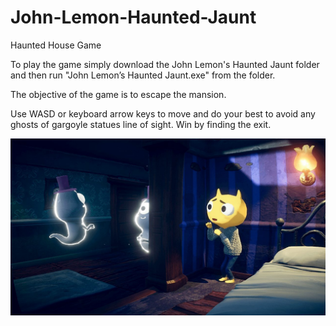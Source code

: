 # John-Lemon-Haunted-Jaunt
Haunted House Game

To play the game simply download the John Lemon's Haunted Jaunt folder and then run "John Lemon’s Haunted Jaunt.exe" from the folder.

The objective of the game is to escape the mansion.

Use WASD or keyboard arrow keys to move and do your best to avoid any ghosts of gargoyle statues line of sight. Win by finding the exit.

![JohnLemon](/Images/JohnLemon.jpg)
